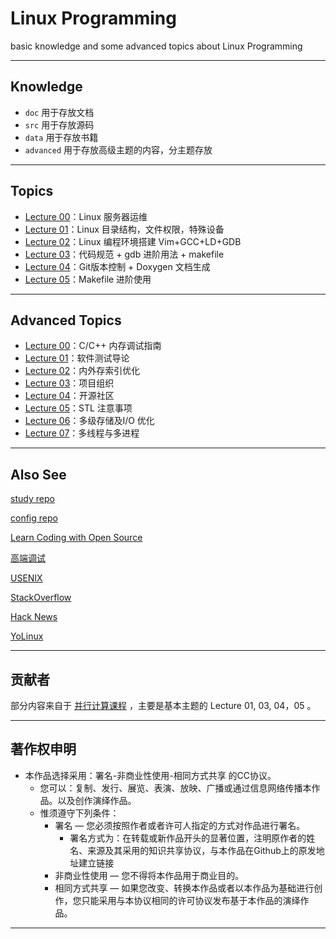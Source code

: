 # Linux Programming

basic knowledge and some advanced topics about Linux Programming

---

## Knowledge

- `doc` 用于存放文档
- `src` 用于存放源码
- `data` 用于存放书籍
- `advanced` 用于存放高级主题的内容，分主题存放

---

## Topics

- [Lecture 00](doc/Lecture00.md)：Linux 服务器运维
- [Lecture 01](doc/Lecture01.md)：Linux 目录结构，文件权限，特殊设备
- [Lecture 02](doc/Lecture02.md)：Linux 编程环境搭建 Vim+GCC+LD+GDB
- [Lecture 03](doc/Lecture03.md)：代码规范 + gdb 进阶用法 + makefile
- [Lecture 04](doc/Lecture04.md)：Git版本控制 + Doxygen 文档生成
- [Lecture 05](doc/Lecture05.md)：Makefile 进阶使用

---

## Advanced Topics

- [Lecture 00](advanced/Lecture00/Lecture00.md)：C/C++ 内存调试指南
- [Lecture 01](advanced/Lecture01/Lecture01.md)：软件测试导论
- [Lecture 02](advanced/Lecture02/Lecture02.md)：内外存索引优化
- [Lecture 03](advanced/Lecture03/Lecture03.md)：项目组织
- [Lecture 04](advanced/Lecture04/Lecture04.md)：开源社区
- [Lecture 05](advanced/Lecture05/Lecture05.md)：STL 注意事项
- [Lecture 06](advanced/Lecture06/Lecture06.md)：多级存储及I/O 优化
- [Lecture 07](advanced/Lecture07/Lecture07.md)：多线程与多进程

---

## Also See

[study repo](https://github.com/bookug/study)

[config repo](https://github.com/bookug/cloud/tree/master/config)

[Learn Coding with Open Source](https://github.com/zhuangbiaowei/learn-with-open-source)

[高端调试](http://advdbg.org/)

[USENIX](https://www.usenix.org/)

[StackOverflow](http://stackoverflow.com/)

[Hack News](https://news.ycombinator.com/news)

[YoLinux](http://www.yolinux.com/)

---

## 贡献者

部分内容来自于 [并行计算课程](https://github.com/RyanBernX/par2018) ，主要是基本主题的 Lecture 01, 03, 04，05 。

---

## 著作权申明

-   本作品选择采用：署名-非商业性使用-相同方式共享 的CC协议。
    -   您可以：复制、发行、展览、表演、放映、广播或通过信息网络传播本作品。以及创作演绎作品。
    -   惟须遵守下列条件：
        -   署名 — 您必须按照作者或者许可人指定的方式对作品进行署名。
            -   署名方式为：在转载或新作品开头的显著位置，注明原作者的姓名、来源及其采用的知识共享协议，与本作品在Github上的原发地址建立链接
        -   非商业性使用 — 您不得将本作品用于商业目的。
        -   相同方式共享 — 如果您改变、转换本作品或者以本作品为基础进行创作，您只能采用与本协议相同的许可协议发布基于本作品的演绎作品。

---


